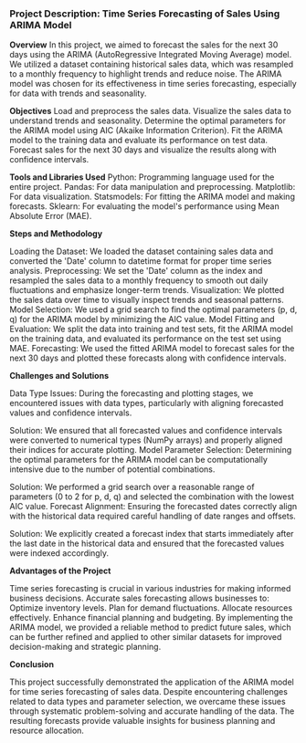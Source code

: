 ### Project Description: Time Series Forecasting of Sales Using ARIMA Model ### 
**Overview**
In this project, we aimed to forecast the sales for the next 30 days using the ARIMA (AutoRegressive Integrated Moving Average) model. We utilized a dataset containing historical sales data, which was resampled to a monthly frequency to highlight trends and reduce noise. The ARIMA model was chosen for its effectiveness in time series forecasting, especially for data with trends and seasonality.

**Objectives**
Load and preprocess the sales data.
Visualize the sales data to understand trends and seasonality.
Determine the optimal parameters for the ARIMA model using AIC (Akaike Information Criterion).
Fit the ARIMA model to the training data and evaluate its performance on test data.
Forecast sales for the next 30 days and visualize the results along with confidence intervals.

**Tools and Libraries Used**
Python: Programming language used for the entire project.
Pandas: For data manipulation and preprocessing.
Matplotlib: For data visualization.
Statsmodels: For fitting the ARIMA model and making forecasts.
Sklearn: For evaluating the model's performance using Mean Absolute Error (MAE).

**Steps and Methodology**

Loading the Dataset: We loaded the dataset containing sales data and converted the 'Date' column to datetime format for proper time series analysis.
Preprocessing: We set the 'Date' column as the index and resampled the sales data to a monthly frequency to smooth out daily fluctuations and emphasize longer-term trends.
Visualization: We plotted the sales data over time to visually inspect trends and seasonal patterns.
Model Selection: We used a grid search to find the optimal parameters (p, d, q) for the ARIMA model by minimizing the AIC value.
Model Fitting and Evaluation: We split the data into training and test sets, fit the ARIMA model on the training data, and evaluated its performance on the test set using MAE.
Forecasting: We used the fitted ARIMA model to forecast sales for the next 30 days and plotted these forecasts along with confidence intervals.

**Challenges and Solutions**

Data Type Issues: During the forecasting and plotting stages, we encountered issues with data types, particularly with aligning forecasted values and confidence intervals.

Solution: We ensured that all forecasted values and confidence intervals were converted to numerical types (NumPy arrays) and properly aligned their indices for accurate plotting.
Model Parameter Selection: Determining the optimal parameters for the ARIMA model can be computationally intensive due to the number of potential combinations.

Solution: We performed a grid search over a reasonable range of parameters (0 to 2 for p, d, q) and selected the combination with the lowest AIC value.
Forecast Alignment: Ensuring the forecasted dates correctly align with the historical data required careful handling of date ranges and offsets.

Solution: We explicitly created a forecast index that starts immediately after the last date in the historical data and ensured that the forecasted values were indexed accordingly.

**Advantages of the Project**

Time series forecasting is crucial in various industries for making informed business decisions. Accurate sales forecasting allows businesses to:
Optimize inventory levels.
Plan for demand fluctuations.
Allocate resources effectively.
Enhance financial planning and budgeting.
By implementing the ARIMA model, we provided a reliable method to predict future sales, which can be further refined and applied to other similar datasets for improved decision-making and strategic planning.

**Conclusion**

This project successfully demonstrated the application of the ARIMA model for time series forecasting of sales data. Despite encountering challenges related to data types and parameter selection, we overcame these issues through systematic problem-solving and accurate handling of the data. The resulting forecasts provide valuable insights for business planning and resource allocation.
